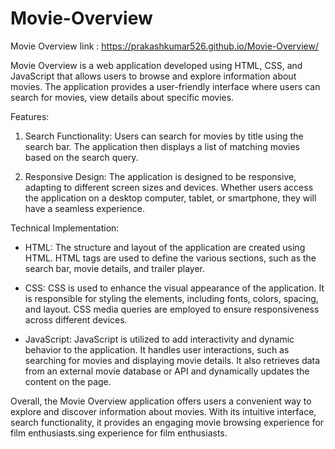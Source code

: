 # Movie-Overview


Movie Overview link  :   https://prakashkumar526.github.io/Movie-Overview/

Movie Overview is a web application developed using HTML, CSS, and JavaScript that allows users to browse and explore information about movies. The application provides a user-friendly interface where users can search for movies, view details about specific movies.

Features:
1. Search Functionality: Users can search for movies by title using the search bar. The application then displays a list of matching movies based on the search query.

2. Responsive Design: The application is designed to be responsive, adapting to different screen sizes and devices. Whether users access the application on a desktop computer, tablet, or smartphone, they will have a seamless experience.

Technical Implementation:
- HTML: The structure and layout of the application are created using HTML. HTML tags are used to define the various sections, such as the search bar, movie details, and trailer player.

- CSS: CSS is used to enhance the visual appearance of the application. It is responsible for styling the elements, including fonts, colors, spacing, and layout. CSS media queries are employed to ensure responsiveness across different devices.

- JavaScript: JavaScript is utilized to add interactivity and dynamic behavior to the application. It handles user interactions, such as searching for movies and displaying movie details. It also retrieves data from an external movie database or API and dynamically updates the content on the page.

Overall, the Movie Overview application offers users a convenient way to explore and discover information about movies. With its intuitive interface, search functionality, it provides an engaging movie browsing experience for film enthusiasts.sing experience for film enthusiasts.
